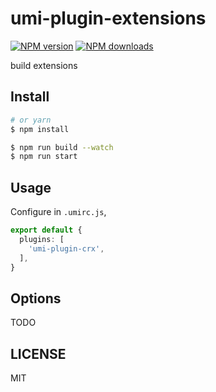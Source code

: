 # umi-plugin-extensions

[![NPM version](https://img.shields.io/npm/v/umi-plugin-extensions.svg?style=flat)](https://npmjs.org/package/umi-plugin-extensions)
[![NPM downloads](http://img.shields.io/npm/dm/umi-plugin-extensions.svg?style=flat)](https://npmjs.org/package/umi-plugin-extensions)

build extensions

## Install

```bash
# or yarn
$ npm install
```

```bash
$ npm run build --watch
$ npm run start
```

## Usage

Configure in `.umirc.js`,

```ts
export default {
  plugins: [
    'umi-plugin-crx',
  ],
}
```

## Options

TODO

## LICENSE

MIT
